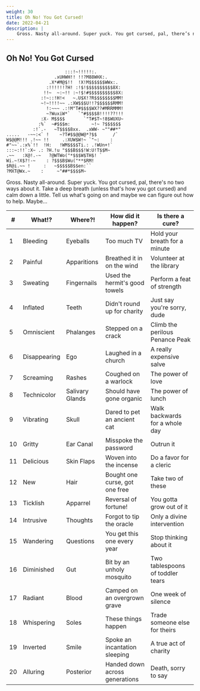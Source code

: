 ```yaml
---
weight: 30
title: Oh No! You Got Cursed!
date: 2022-04-21
description: |
    Gross. Nasty all-around. Super yuck. You got cursed, pal, there’s no two ways about it. Take a deep breath (unless that’s how you got cursed) and calm down a little. Tell us what’s going on and maybe we can figure out how to help. Maybe...
---
```


## Oh No! You Got Cursed

```
                      :::!~!!!!!:.
                  .xUHWH!! !!?M88WHX:.
                .X*#M@$!!  !X!M$$$$$$WWx:.
               :!!!!!!?H! :!$!$$$$$$$$$$8X:
              !!~  ~:~!! :~!$!#$$$$$$$$$$8X:
             :!~::!H!<   ~.U$X!?R$$$$$$$$MM!
             ~!~!!!!~~ .:XW$$$U!!?$$$$$$RMM!
               !:~~~ .:!M"T#$$$$WX??#MRRMMM!
               ~?WuxiW*`   `"#$$$$8!!!!??!!!
             :X- M$$$$       `"T#$T~!8$WUXU~
            :%`  ~#$$$m:        ~!~ ?$$$$$$
          :!`.-   ~T$$$$8xx.  .xWW- ~""##*"
.....   -~~:<` !    ~?T#$$@@W@*?$$      /`
W$@@M!!! .!~~ !!     .:XUW$W!~ `"~:    :
#"~~`.:x%`!!  !H:   !WM$$$$Ti.: .!WUn+!`
:::~:!!`:X~ .: ?H.!u "$$$B$$$!W:U!T$$M~
.~~   :X@!.-~   ?@WTWo("*$$$W$TH$! `
Wi.~!X$?!-~    : ?$$$B$Wu("**$RM!
$R@i.~~ !     :   ~$$$$$B$$en:``
?MXT@Wx.~    :     ~"##*$$$$M~
```

Gross. Nasty all-around. Super yuck. You got cursed, pal, there's no two ways about it. Take a deep breath (unless that's how you got cursed) and calm down a little. Tell us what's going on and maybe we can figure out how to help. Maybe...

| #  | What!?       | Where?!         | How did it happen?             | Is there a cure?                 |
|----|--------------|-----------------|--------------------------------|----------------------------------|
| 1  | Bleeding     | Eyeballs        | Too much TV                    | Hold your breath for a minute    |
| 2  | Painful      | Apparitions     | Breathed it in on the wind     | Volunteer at the library         |
| 3  | Sweating     | Fingernails     | Used the hermit's good towels  | Perform a feat of strength       |
| 4  | Inflated     | Teeth           | Didn't round up for charity    | Just say you're sorry, dude      |
| 5  | Omniscient   | Phalanges       | Stepped on a crack             | Climb the perilous Penance Peak  |
| 6  | Disappearing | Ego             | Laughed in a church            | A really expensive salve         |
| 7  | Screaming    | Rashes          | Coughed on a warlock           | The power of love                |
| 8  | Technicolor  | Salivary Glands | Should have gone organic       | The power of lunch               |
| 9  | Vibrating    | Skull           | Dared to pet an ancient cat    | Walk backwards for a whole day   |
| 10 | Gritty       | Ear Canal       | Misspoke the password          | Outrun it                        |
| 11 | Delicious    | Skin Flaps      | Woven into the incense         | Do a favor for a cleric          |
| 12 | New          | Hair            | Bought one curse, got one free | Take two of these                |
| 13 | Ticklish     | Apparrel        | Reversal of fortune!           | You gotta grow out of it         |
| 14 | Intrusive    | Thoughts        | Forgot to tip the oracle       | Only a divine intervention       |
| 15 | Wandering    | Questions       | You get this one every year    | Stop thinking about it           |
| 16 | Diminished   | Gut             | Bit by an unholy mosquito      | Two tablespoons of toddler tears |
| 17 | Radiant      | Blood           | Camped on an overgrown grave   | One week of silence              |
| 18 | Whispering   | Soles           | These things happen            | Trade someone else for theirs    |
| 19 | Inverted     | Smile           | Spoke an incantation sleeping  | A true act of charity            |
| 20 | Alluring     | Posterior       | Handed down across generations | Death, sorry to say              |
